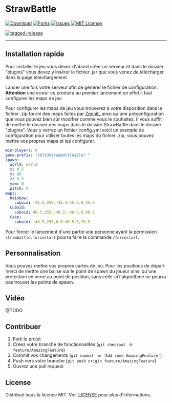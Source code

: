 # StrawBattle

[![Download][download-shield]][download-url]
[![Forks][forks-shield]][forks-url]
[![Issues][issues-shield]][issues-url]
[![MIT License][license-shield]][license-url]

[forks-shield]: https://img.shields.io/github/forks/StrawberryCorps/StrawBattle?style=for-the-badge
[forks-url]: https://github.com/StrawberryCorps/StrawBattle/network/members
[download-shield]: https://img.shields.io/github/downloads/StrawberryCorps/StrawBattle/total?style=for-the-badge
[download-url]: https://github.com/StrawberryCorps/StrawBattle/releases/latest
[issues-shield]: https://img.shields.io/github/issues/StrawberryCorps/StrawBattle?style=for-the-badge
[issues-url]: https://github.com/StrawberryCorps/StrawBattle/issues
[license-shield]: https://img.shields.io/github/license/StrawberryCorps/StrawBattle?style=for-the-badge
[license-url]: https://github.com/StrawberryCorps/StrawBattle/blob/main/LICENSE
[![tagged-release](https://github.com/StrawberryCorps/StrawBattle/actions/workflows/tagged-release.yaml/badge.svg?branch=main&event=release)](https://github.com/StrawberryCorps/StrawBattle/actions/workflows/tagged-release.yaml)

--- 

## Installation rapide 

Pour installer le jeu vous devez d'abord créer un serveur et dans le dossier "plugins" vous devez y insérer le fichier .jar que vous venez de télécharger dans la page téléchargement. 

Lancer une fois votre serveur afin de générer le fichier de configuration. **Attention** une erreur ce produira au premier lancement en effet il faut configurer les maps de jeu

Pour configurer les maps de jeu vous trouverez à votre disposition dans le fichier .zip fourni des maps faites par [Zennit_](https://www.planetminecraft.com/member/zennit_/) ainsi qu'une préconfiguration que vous pouvez bien sûr modifier comme vous le souhaitez. Il vous suffit de mettre le dossier des maps dans le dossier StrawBattle dans le dossier "plugins". Vous y verrez un fichier config.yml voici un exemple de configuration pour utiliser toutes les maps du fichier .zip, vous pouvez mettre vos propres maps et les configurer.

```yml
min-players: 6
game-prefix: "§9[§3StrawBattle§9]§r "
spawn:
  world: world
  x: 0.5
  y: 80
  z: 0.5
  yaw: 0
  pitch: 0
maps:
  Rainbow:
    cuboid: -45.5,255,-45.5:45.5,0,45.5
  Cuboid:
    cuboid: 60.5,255,-40.5:-40.5,0,60.5
  Cake:
    cuboid: -40.5,255,0.5:40.5,0,70.5
```

Pour forcer le lancement d'une partie une personne ayant la permission ``strawbattle.forcestart`` pourra faire la commande ``/forcestart``.

## Personnalisation

Vous pouvez mettre vos propres cartes de jeu. Pour les positions de départ merci de mettre une balise sur le point de spawn du joueur ainsi qu'une protection en verre au point de position, sans celle-ci l'algorithme ne pourra pas trouver les points de spawn.

## Vidéo 

@TODO

## Contribuer

1. Fork le projet
2. Créez votre branche de fonctionnalités (`git checkout -b feature/AmazingFeature`)
3. Commit vos changements (`git commit -m 'Add some AmazingFeature'`)
4. Push vers votre branche (`git push origin feature/AmazingFeature`)
5. Ouvrez une pull request

## License

Distribué sous la licence MIT. Voir [LICENSE](LICENSE) pour plus d'informations.
